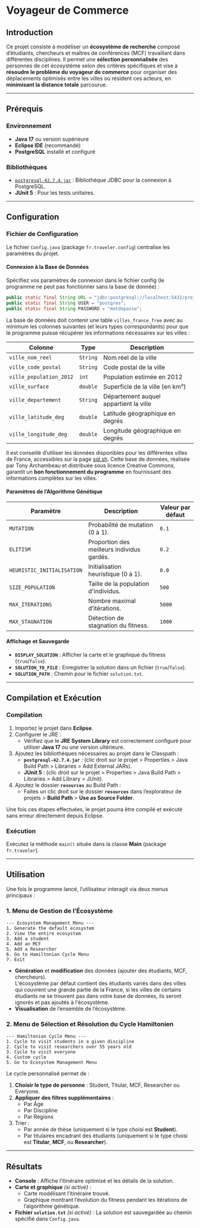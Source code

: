 
# **Voyageur de Commerce**

## **Introduction**

Ce projet consiste à modéliser un **écosystème de recherche** composé d’étudiants, chercheurs et maîtres de conférences (MCF) travaillant dans différentes disciplines. 
Il permet une **sélection personnalisée** des personnes de cet écosystème selon des critères spécifiques et vise à **résoudre le problème du voyageur de commerce** pour organiser des déplacements optimisés entre les villes où résident ces acteurs, en **minimisant la distance totale** parcourue.

---

## **Prérequis**

### **Environnement**
- **Java 17** ou version supérieure
- **Eclipse IDE** (recommandé)
- **PostgreSQL** installé et configuré

### **Bibliothèques**
- [`postgresql-42.7.4.jar`](https://jdbc.postgresql.org/download/) : Bibliothèque JDBC pour la connexion à PostgreSQL.
- **JUnit 5** : Pour les tests unitaires.

---

## **Configuration**

### **Fichier de Configuration**
Le fichier `Config.java` (package `fr.traveler.config`) centralise les paramètres du projet.

#### **Connexion à la Base de Données**
Spécifiez vos paramètres de connexion dans le fichier config (le programme ne peut pas fonctionner sans la base de donnée) :
```java
public static final String URL = "jdbc:postgresql://localhost:5432/projet_bdd";
public static final String USER = "postgres";
public static final String PASSWORD = "motdepasse";
```
La base de données doit contenir une table `villes_france_free` avec au minimum les colonnes suivantes (et leurs types correspondants) pour que le programme puisse récupérer les informations nécessaires sur les villes :

| Colonne              | Type          | Description                          |
|----------------------|---------------|--------------------------------------|
| `ville_nom_reel`     | `String` | Nom réel de la ville                |
| `ville_code_postal`  | `String`| Code postal de la ville             |
| `ville_population_2012` | `int`      | Population estimée en 2012          |
| `ville_surface`      | `double`       | Superficie de la ville (en km²)     |
| `ville_departement`  | `String`  | Département auquel appartient la ville |
| `ville_latitude_deg` | `double`       | Latitude géographique en degrés     |
| `ville_longitude_deg`| `double`       | Longitude géographique en degrés    |

Il est conseillé d’utiliser les données disponibles pour les différentes villes de France, accessibles sur la page [sql.sh](https://sql.sh/736-base-donnees-villes-francaises). Cette base de données, réalisée par Tony Archambeau et distribuée sous licence Creative Commons, garantit un **bon fonctionnement du programme** en fournissant des informations complètes sur les villes.

#### **Paramètres de l’Algorithme Génétique**

| Paramètre                     | Description                                   | Valeur par défaut |
|-------------------------------|-----------------------------------------------|-------------------|
| `MUTATION`                   | Probabilité de mutation (0 à 1).              | `0.1`            |
| `ELITISM`                    | Proportion des meilleurs individus gardés.    | `0.2`            |
| `HEURISTIC_INITIALISATION`   | Initialisation heuristique (0 à 1).           | `0.0`            |
| `SIZE_POPULATION`            | Taille de la population d'individus.          | `500`            |
| `MAX_ITERATIONS`             | Nombre maximal d’itérations.                  | `5000`           |
| `MAX_STAGNATION`             | Détection de stagnation du fitness.           | `1000`           |

#### **Affichage et Sauvegarde**
- **`DISPLAY_SOLUTION`** : Afficher la carte et le graphique du fitness (`true`/`false`).
- **`SOLUTION_TO_FILE`** : Enregistrer la solution dans un fichier (`true`/`false`).
- **`SOLUTION_PATH`** : Chemin pour le fichier `solution.txt`.

---

## **Compilation et Exécution**

### **Compilation**
1. Importez le projet dans **Eclipse**.
2. Configurer le JRE :  
   - Vérifiez que le **JRE System Library** est correctement configuré pour utiliser **Java 17** ou une version ultérieure.
3. Ajoutez les bibliothèques nécessaires au projet dans le Classpath :
   - **`postgresql-42.7.4.jar`** : (clic droit sur le projet > Properties > Java Build Path > Libraries > Add External JARs).
   - **JUnit 5** : (clic droit sur le projet > Properties > Java Build Path > Libraries > Add Library > JUnit).
4. Ajoutez le dossier **`resources`** au Build Path :  
   - Faites un clic droit sur le dossier **`resources`** dans l’explorateur de projets > **Build Path** > **Use as Source Folder**.

Une fois ces étapes effectuées, le projet pourra être compilé et exécuté sans erreur directement depuis Eclipse.

### **Exécution**
Exécutez la méthode `main()` située dans la classe **Main** (package `fr.traveler`).

---

## **Utilisation**

Une fois le programme lancé, l’utilisateur interagit via deux menus principaux :

### **1. Menu de Gestion de l’Écosystème**
```plaintext
--- Ecosystem Management Menu ---
1. Generate the default ecosystem
2. View the entire ecosystem
3. Add a student
4. Add an MCF
5. Add a Researcher
6. Go to Hamiltonian Cycle Menu
7. Exit
```
- **Génération** et **modification** des données (ajouter des étudiants, MCF, chercheurs).  
L'écosystème par défaut contient des étudiants variés dans des villes qui couvrent une grande partie de la France, si les villes de certains étudiants ne se trouvent pas dans votre base de données, ils seront ignorés et pas ajoutés à l'écosystème.
- **Visualisation** de l’ensemble de l’écosystème.

### **2. Menu de Sélection et Résolution du Cycle Hamiltonien**
```plaintext
--- Hamiltonian Cycle Menu ---
1. Cycle to visit students in a given discipline
2. Cycle to visit researchers over 55 years old
3. Cycle to visit everyone
4. Custom cycle
5. Go to Ecosystem Management Menu
```

Le cycle personnalisé permet de :
1. **Choisir le type de personne** : Student, Titular, MCF, Researcher ou Everyone.
2. **Appliquer des filtres supplémentaires** :
   - Par Âge
   - Par Discipline
   - Par Régions
3. Trier :
   - Par année de thèse (uniquement si le type choisi est **Student**).
   - Par titulaires encadrant des étudiants (uniquement si le type choisi est **Titular**, **MCF**, ou **Researcher**).

---

## **Résultats**

- **Console** : Affiche l’itinéraire optimisé et les détails de la solution.
- **Carte et graphique** *(si activé)* :
   - Carte modélisant l’itinéraire trouvé.
   - Graphique montrant l’évolution du fitness pendant les itérations de l’algorithme génétique.
- **Fichier `solution.txt`** *(si activé)* : La solution est sauvegardée au chemin spécifié dans `Config.java`.
